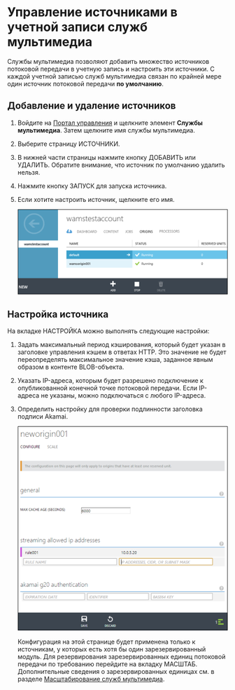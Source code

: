 <properties linkid="scripting-center-index" urlDisplayName="index" pageTitle="How to Manage Origins in a Media Services Account" metaKeywords="" description="" metaCanonical="" services="" documentationCenter="" title="How to Manage Origins in a Media Services Account" authors="juliako"  solutions="" writer="juliako" manager="" editor=""  />

<tags ms.service="media-services" ms.workload="media" ms.tgt_pltfrm="na" ms.devlang="na" ms.topic="article" ms.date="01/01/1900" ms.author="juliako"/>

# <span id="managemediaservicesorigins"></span></a>Управление источниками в учетной записи служб мультимедиа

Службы мультимедиа позволяют добавить множество источников потоковой передачи в учетную запись и настроить эти источники. С каждой учетной записью служб мультимедиа связан по крайней мере один источник потоковой передачи **по умолчанию**.

## Добавление и удаление источников

1.  Войдите на [Портал управления][Портал управления] и щелкните элемент **Службы мультимедиа**. Затем щелкните имя службы мультимедиа.
2.  Выберите страницу ИСТОЧНИКИ.
3.  В нижней части страницы нажмите кнопку ДОБАВИТЬ или УДАЛИТЬ. Обратите внимание, что источник по умолчанию удалить нельзя.
4.  Нажмите кнопку ЗАПУСК для запуска источника.
5.  Если хотите настроить источник, щелкните его имя.

    ![Origin page][Origin page]

## Настройка источника

На вкладке НАСТРОЙКА можно выполнять следующие настройки:

1.  Задать максимальный период кэширования, который будет указан в заголовке управления кэшем в ответах HTTP. Это значение не будет переопределять максимальное значение кэша, заданное явным образом в контенте BLOB-объекта.

2.  Указать IP-адреса, которым будет разрешено подключение к опубликованной конечной точке потоковой передачи. Если IP-адреса не указаны, можно подключаться с любого IP-адреса.

3.  Определить настройку для проверки подлинности заголовка подписи Akamai.

    ![Configure origin][Configure origin]

    Конфигурация на этой странице будет применена только к источникам, у которых есть хотя бы один зарезервированный модуль. Для резервирования зарезервированных единиц потоковой передачи по требованию перейдите на вкладку МАСШТАБ. Дополнительные сведения о зарезервированных единицах см. в разделе [Масштабирование служб мультимедиа][Масштабирование служб мультимедиа].

  [Портал управления]: https://manage.windowsazure.com/
  [Origin page]: ./media/media-services-manage-origins/media-services-origins-page.png
  [Configure origin]: ./media/media-services-manage-origins/media-services-origins-configure.png
  [Масштабирование служб мультимедиа]: http://go.microsoft.com/fwlink/?LinkID=275847&clcid=0x409/
